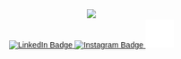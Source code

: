 <div id="header" style="font-family: Arial;" align="center">
  <div id="header" align="center">
  <img src="https://media.giphy.com/media/S8ZHY5Y9ULhSAGPg50/giphy.gif" width="100"/>
</div>
<!-- SOCIAL MEDIA -->
  <div id="badges">
    <a href="">
      <img src="https://img.shields.io/badge/LinkedIn-white?logo=linkedin&logoColor=black&style=for-the-badge" alt="LinkedIn Badge"/>
    </a>
    <a href="">
      <img src="https://img.shields.io/badge/instagram-white?logo=instagram&logoColor=black&style=for-the-badge" alt="Instagram Badge"/>
    </a>
    <a href="">
      <img src="/rsc/facebook.png" width="10%"/>
    </a>
  </div>


</div>

<!---
Dylan-Liew/Dylan-Liew is a ✨ special ✨ repository because its `README.md` (this file) appears on your GitHub profile.
You can click the Preview link to take a look at your changes.
--->
